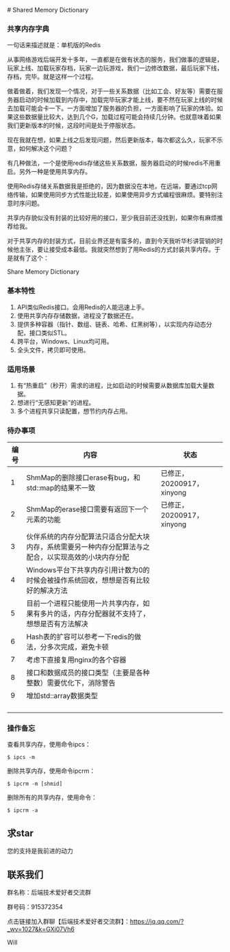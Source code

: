 ﻿﻿﻿﻿﻿﻿# Shared Memory Dictionary

### 共享内存字典



一句话来描述就是：单机版的Redis

从事网络游戏后端开发十多年，一直都是在做有状态的服务，我们做事的逻辑是，玩家上线、加载玩家存档，玩家一边玩游戏，我们一边修改数据，最后玩家下线，存档，完毕。就是这样一个过程。

做着做着，我们发现一个情况，对于一些关系数据（比如工会、好友等）需要在服务器启动的时候加载到内存中，加载完毕玩家才能上线，要不然在玩家上线的时候去加载可能会卡一下。一方面增加了服务器的负担，一方面影响了玩家的体验。如果这些数据量比较大，达到几个G，加载过程可能会持续几分钟。也就意味着如果我们更新版本的时候，这段时间是处于停服状态。

现在我就在想，如果上线之后发现问题，然后更新版本，每次都这么久，玩家不乐意，如何解决这个问题？

有几种做法，一个是使用redis存储这些关系数据，服务器启动的时候redis不用重启。另外一种是使用共享内存。

使用Redis存储关系数据我是拒绝的，因为数据没在本地，在远端，要通过tcp网络传输，如果使用同步方式性能比较差，如果使用异步方式编程很麻烦。要特别注意时序问题。

共享内存貌似没有封装的比较好用的接口，至少我目前还没找到，如果你有麻烦推荐给我。

对于共享内存的封装方式，目前业界还是有蛮多的，直到今天我听华杉讲营销的时候他主张，要让接受成本最低。我就突然想到了用Redis的方式封装共享内存。于是就有了这个：

Share Memory Dictionary



### 基本特性

1. API类似Redis接口。会用Redis的人能迅速上手。
2. 使用共享内存存储数据，进程没了数据还在。
3. 提供多种容器（指针、数组、链表、哈希、红黑树等），以实现内存动态分配，接口类似STL。
4. 跨平台，Windows、Linux均可用。
5. 全头文件，拷贝即可使用。



### 适用场景

1. 有“热重启”（秒开）需求的进程，比如启动的时候需要从数据库加载大量数据。
2. 想进行“无感知更新”的进程。
3. 多个进程共享只读配置，想节约内存占用。



### 待办事项

| 编号 | 内容                                                         | 状态                      |
| ---- | ------------------------------------------------------------ | ------------------------- |
| 1    | ShmMap的删除接口erase有bug，和std::map的结果不一致           | 已修正，20200917，xinyong |
| 2    | ShmMap的erase接口需要有返回下一个元素的功能                  | 已修正，20200917，xinyong |
| 3    | 伙伴系统的内存分配算法只适合分配大块内存，系统需要另一种内存分配算法与之配合，以实现高效的小块内存分配 |                           |
| 4    | Windows平台下共享内存引用计数为0的时候会被操作系统回收，想想是否有比较好的解决方法 |                           |
| 5    | 目前一个进程只能使用一片共享内存，如果有多片的话，内存分配器就不支持了，想想是否有方法解决 |                           |
| 6    | Hash表的扩容可以参考一下redis的做法，分多次完成，避免卡顿    |                           |
| 7    | 考虑下直接复用nginx的各个容器                                |                           |
| 8    | 接口和数据成员的接口类型（主要是各种整数）需要优化下，消除警告 |                           |
| 9    | 增加std::array数据类型                                       |                           |
|      |                                                              |                           |
|      |                                                              |                           |
|      |                                                              |                           |
|      |                                                              |                           |



### 操作备忘

查看共享内存，使用命令ipcs：

```
$ ipcs -m
```

删除共享内存，使用命令ipcrm：

```
$ ipcrm -m [shmid]
```

删除所有的共享内存，使用命令：

```
$ ipcrm -a
```





## 求star

您的支持是我前进的动力



## 联系我们

群名称：后端技术爱好者交流群

群号码：915372354

点击链接加入群聊【后端技术爱好者交流群】：https://jq.qq.com/?_wv=1027&k=GXi07Vh6



Will

